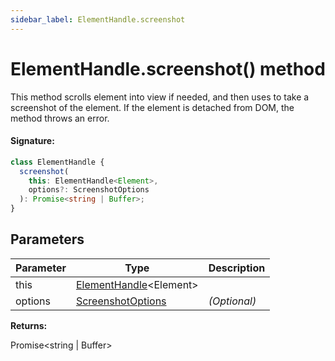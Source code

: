 ```yaml
---
sidebar_label: ElementHandle.screenshot
---
```


# ElementHandle.screenshot() method

This method scrolls element into view if needed, and then uses to take a screenshot of the element. If the element is detached from DOM, the method throws an error.

#### Signature:

```typescript
class ElementHandle {
  screenshot(
    this: ElementHandle<Element>,
    options?: ScreenshotOptions
  ): Promise<string | Buffer>;
}
```

## Parameters

| Parameter | Type                                                         | Description  |
| --------- | ------------------------------------------------------------ | ------------ |
| this      | [ElementHandle](./puppeteer.elementhandle.md)&lt;Element&gt; |              |
| options   | [ScreenshotOptions](./puppeteer.screenshotoptions.md)        | _(Optional)_ |

**Returns:**

Promise&lt;string \| Buffer&gt;
